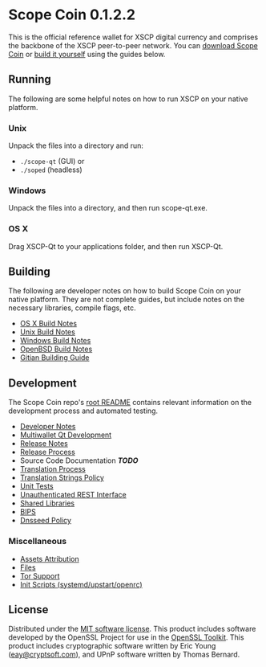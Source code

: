 Scope Coin 0.1.2.2
=====================

This is the official reference wallet for XSCP digital currency and comprises the backbone of the XSCP peer-to-peer network. You can [download Scope Coin](https://dist.xscp.icu/) or [build it yourself](#building) using the guides below.

Running
---------------------
The following are some helpful notes on how to run XSCP on your native platform.

### Unix

Unpack the files into a directory and run:

- `./scope-qt` (GUI) or
- `./soped` (headless)

### Windows

Unpack the files into a directory, and then run scope-qt.exe.

### OS X

Drag XSCP-Qt to your applications folder, and then run XSCP-Qt.

Building
---------------------
The following are developer notes on how to build Scope Coin on your native platform. They are not complete guides, but include notes on the necessary libraries, compile flags, etc.

- [OS X Build Notes](build-osx.md)
- [Unix Build Notes](build-unix.md)
- [Windows Build Notes](build-windows.md)
- [OpenBSD Build Notes](build-openbsd.md)
- [Gitian Building Guide](gitian-building.md)

Development
---------------------
The Scope Coin repo's [root README](/README.md) contains relevant information on the development process and automated testing.

- [Developer Notes](developer-notes.md)
- [Multiwallet Qt Development](multiwallet-qt.md)
- [Release Notes](release-notes.md)
- [Release Process](release-process.md)
- Source Code Documentation ***TODO***
- [Translation Process](translation_process.md)
- [Translation Strings Policy](translation_strings_policy.md)
- [Unit Tests](unit-tests.md)
- [Unauthenticated REST Interface](REST-interface.md)
- [Shared Libraries](shared-libraries.md)
- [BIPS](bips.md)
- [Dnsseed Policy](dnsseed-policy.md)

### Miscellaneous
- [Assets Attribution](assets-attribution.md)
- [Files](files.md)
- [Tor Support](tor.md)
- [Init Scripts (systemd/upstart/openrc)](init.md)

License
---------------------
Distributed under the [MIT software license](http://www.opensource.org/licenses/mit-license.php).
This product includes software developed by the OpenSSL Project for use in the [OpenSSL Toolkit](https://www.openssl.org/). This product includes
cryptographic software written by Eric Young ([eay@cryptsoft.com](mailto:eay@cryptsoft.com)), and UPnP software written by Thomas Bernard.
